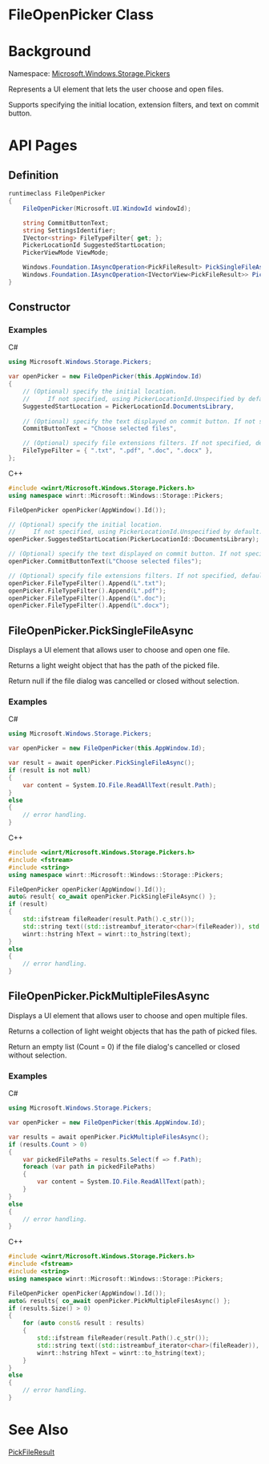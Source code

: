FileOpenPicker Class
===

# Background

Namespace: [Microsoft.Windows.Storage.Pickers](./Microsoft.Windows.Storage.Pickers.md)

Represents a UI element that lets the user choose and open files.

Supports specifying the initial location, extension filters, and text on commit button.

# API Pages

## Definition

```C#
runtimeclass FileOpenPicker
{
    FileOpenPicker(Microsoft.UI.WindowId windowId);

    string CommitButtonText;
    string SettingsIdentifier;
    IVector<string> FileTypeFilter{ get; };
    PickerLocationId SuggestedStartLocation;
    PickerViewMode ViewMode;

    Windows.Foundation.IAsyncOperation<PickFileResult> PickSingleFileAsync();
    Windows.Foundation.IAsyncOperation<IVectorView<PickFileResult>> PickMultipleFilesAsync();
}
```

## Constructor

### Examples
C#

```C#
using Microsoft.Windows.Storage.Pickers;

var openPicker = new FileOpenPicker(this.AppWindow.Id)
{
    // (Optional) specify the initial location.
    //     If not specified, using PickerLocationId.Unspecified by default.
    SuggestedStartLocation = PickerLocationId.DocumentsLibrary,
    
    // (Optional) specify the text displayed on commit button. If not specified, use system default.
    CommitButtonText = "Choose selected files",

    // (Optional) specify file extensions filters. If not specified, default to all (*.*)
    FileTypeFilter = { ".txt", ".pdf", ".doc", ".docx" },
};
```

C++

```C++
#include <winrt/Microsoft.Windows.Storage.Pickers.h>
using namespace winrt::Microsoft::Windows::Storage::Pickers;

FileOpenPicker openPicker(AppWindow().Id());

// (Optional) specify the initial location.
//     If not specified, using PickerLocationId.Unspecified by default.
openPicker.SuggestedStartLocation(PickerLocationId::DocumentsLibrary);

// (Optional) specify the text displayed on commit button. If not specified, use system default.
openPicker.CommitButtonText(L"Choose selected files");

// (Optional) specify file extensions filters. If not specified, default to all (*.*)
openPicker.FileTypeFilter().Append(L".txt");
openPicker.FileTypeFilter().Append(L".pdf");
openPicker.FileTypeFilter().Append(L".doc");
openPicker.FileTypeFilter().Append(L".docx");
```

## FileOpenPicker.PickSingleFileAsync

Displays a UI element that allows user to choose and open one file.

Returns a light weight object that has the path of the picked file.

Return null if the file dialog was cancelled or closed without selection.

### Examples

C#

```C#
using Microsoft.Windows.Storage.Pickers;

var openPicker = new FileOpenPicker(this.AppWindow.Id);

var result = await openPicker.PickSingleFileAsync();
if (result is not null)
{
    var content = System.IO.File.ReadAllText(result.Path);
}
else
{
    // error handling.
}
```

C++
```C++
#include <winrt/Microsoft.Windows.Storage.Pickers.h>
#include <fstream>
#include <string>
using namespace winrt::Microsoft::Windows::Storage::Pickers;

FileOpenPicker openPicker(AppWindow().Id());
auto& result{ co_await openPicker.PickSingleFileAsync() };
if (result)
{
    std::ifstream fileReader(result.Path().c_str());
    std::string text((std::istreambuf_iterator<char>(fileReader)), std::istreambuf_iterator<char>());
    winrt::hstring hText = winrt::to_hstring(text);
}
else
{
    // error handling.
}
```

## FileOpenPicker.PickMultipleFilesAsync

Displays a UI element that allows user to choose and open multiple files.

Returns a collection of light weight objects that has the path of picked files.

Return an empty list (Count = 0) if the file dialog's cancelled or closed without selection.

### Examples

C#

```C#
using Microsoft.Windows.Storage.Pickers;

var openPicker = new FileOpenPicker(this.AppWindow.Id);

var results = await openPicker.PickMultipleFilesAsync();
if (results.Count > 0)
{
    var pickedFilePaths = results.Select(f => f.Path);
    foreach (var path in pickedFilePaths)
    {
        var content = System.IO.File.ReadAllText(path);
    }
}
else
{
    // error handling.
}
```

C++
```C++
#include <winrt/Microsoft.Windows.Storage.Pickers.h>
#include <fstream>
#include <string>
using namespace winrt::Microsoft::Windows::Storage::Pickers;

FileOpenPicker openPicker(AppWindow().Id());
auto& results{ co_await openPicker.PickMultipleFilesAsync() };
if (results.Size() > 0)
{
    for (auto const& result : results)
    {
        std::ifstream fileReader(result.Path().c_str());
        std::string text((std::istreambuf_iterator<char>(fileReader)), std::istreambuf_iterator<char>());
        winrt::hstring hText = winrt::to_hstring(text);
    }
}
else
{
    // error handling.
}
```

# See Also

[PickFileResult](./PickFileResult.md)
